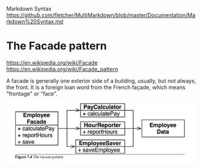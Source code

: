 Markdown Syntax  
https://github.com/fletcher/MultiMarkdown/blob/master/Documentation/Markdown%20Syntax.md  

# The Facade pattern #
https://en.wikipedia.org/wiki/Facade  
https://en.wikipedia.org/wiki/Facade_pattern  

A facade is generally one exterior side of a building, usually, but not always, the front. It is a foreign loan word from the French façade, which means "frontage" or "face".

![](https://raw.githubusercontent.com/reyou/Ggg.Architecture/master/notes/The%20Facade%20pattern.PNG)



